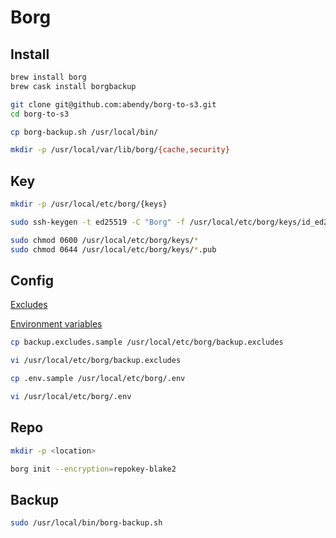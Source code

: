 # Borg

## Install

```sh
brew install borg
brew cask install borgbackup

git clone git@github.com:abendy/borg-to-s3.git
cd borg-to-s3

cp borg-backup.sh /usr/local/bin/

mkdir -p /usr/local/var/lib/borg/{cache,security}
```

## Key

```sh
mkdir -p /usr/local/etc/borg/{keys}

sudo ssh-keygen -t ed25519 -C "Borg" -f /usr/local/etc/borg/keys/id_ed25519

sudo chmod 0600 /usr/local/etc/borg/keys/*
sudo chmod 0644 /usr/local/etc/borg/keys/*.pub
```

## Config

[Excludes](https://borgbackup.readthedocs.io/en/stable/usage/help.html#borg-help-patterns)

[Environment variables](https://borgbackup.readthedocs.io/en/stable/usage/general.html#environment-variables)

```sh
cp backup.excludes.sample /usr/local/etc/borg/backup.excludes

vi /usr/local/etc/borg/backup.excludes

cp .env.sample /usr/local/etc/borg/.env

vi /usr/local/etc/borg/.env
```

## Repo

```sh
mkdir -p <location>

borg init --encryption=repokey-blake2
```

## Backup

```sh
sudo /usr/local/bin/borg-backup.sh
```
